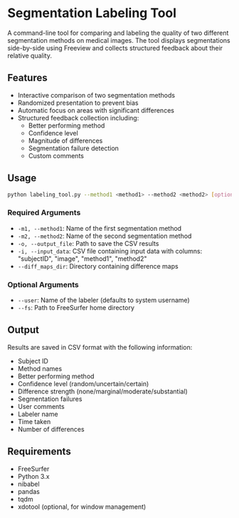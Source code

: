 # Segmentation Labeling Tool

A command-line tool for comparing and labeling the quality of two different segmentation methods on medical images. The tool displays segmentations side-by-side using Freeview and collects structured feedback about their relative quality.

## Features

- Interactive comparison of two segmentation methods
- Randomized presentation to prevent bias
- Automatic focus on areas with significant differences
- Structured feedback collection including:
  - Better performing method
  - Confidence level
  - Magnitude of differences
  - Segmentation failure detection
  - Custom comments

## Usage
```bash
python labeling_tool.py --method1 <method1> --method2 <method2> [options]
```


### Required Arguments

- `-m1, --method1`: Name of the first segmentation method
- `-m2, --method2`: Name of the second segmentation method
- `-o, --output_file`: Path to save the CSV results
- `-i, --input_data`: CSV file containing input data with columns: "subjectID", "image", "method1", "method2"
- `--diff_maps_dir`: Directory containing difference maps

### Optional Arguments

- `--user`: Name of the labeler (defaults to system username)
- `--fs`: Path to FreeSurfer home directory

## Output

Results are saved in CSV format with the following information:
- Subject ID
- Method names
- Better performing method
- Confidence level (random/uncertain/certain)
- Difference strength (none/marginal/moderate/substantial)
- Segmentation failures
- User comments
- Labeler name
- Time taken
- Number of differences

## Requirements

- FreeSurfer
- Python 3.x
- nibabel
- pandas
- tqdm
- xdotool (optional, for window management)
